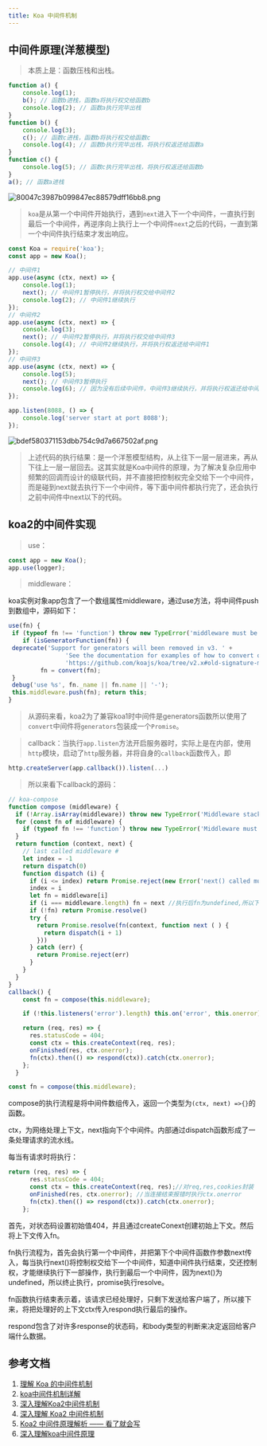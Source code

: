 ```yaml
---
title: Koa 中间件机制
---
```

## 中间件原理(洋葱模型)
>本质上是：函数压栈和出栈。
```js
function a() {
    console.log(1);
    b(); // 函数b进栈，函数a将执行权交给函数b
    console.log(2); // 函数a执行完毕出栈
}
function b() {
    console.log(3);
    c(); // 函数c进栈，函数b将执行权交给函数c
    console.log(4); // 函数b执行完毕出栈，将执行权返还给函数a
}
function c() {
    console.log(5); // 函数c执行完毕出栈，将执行权返还给函数b
}
a(); // 函数a进栈
```
![80047c3987b099847ec88579dff16bb8.png](evernotecid://AC85336C-B325-443E-8ED7-E6554790A944/appyinxiangcom/10797539/ENResource/p271)

>`koa`是从第一个中间件开始执行，遇到`next`进入下一个中间件，一直执行到最后一个中间件，再逆序向上执行上一个中间件`next`之后的代码，一直到第一个中间件执行结束才发出响应。
```js
const Koa = require('koa');
const app = new Koa();

// 中间件1
app.use(async (ctx, next) => {
    console.log(1);
    next(); // 中间件1暂停执行，并将执行权交给中间件2
    console.log(2); // 中间件1继续执行
});
// 中间件2
app.use(async (ctx, next) => {
    console.log(3);
    next(); // 中间件2暂停执行，并将执行权交给中间件3
    console.log(4); // 中间件2继续执行，并将执行权返还给中间件1
});
// 中间件3
app.use(async (ctx, next) => {
    console.log(5);
    next(); // 中间件3暂停执行
    console.log(6); // 因为没有后续中间件，中间件3继续执行，并将执行权返还给中间件2
});

app.listen(8088, () => {
    console.log('server start at port 8088');
});
```
![bdef580371153dbb754c9d7a667502af.png](evernotecid://AC85336C-B325-443E-8ED7-E6554790A944/appyinxiangcom/10797539/ENResource/p272)
>上述代码的执行结果：是一个洋葱模型结构，从上往下一层一层进来，再从下往上一层一层回去。这其实就是Koa中间件的原理，为了解决复杂应用中频繁的回调而设计的级联代码，并不直接把控制权完全交给下一个中间件，而是碰到next就去执行下一个中间件，等下面中间件都执行完了，还会执行之前中间件中next以下的代码。

## koa2的中间件实现
>use：

```js
const app = new Koa();
app.use(logger);
```
>middleware：

koa实例对象app包含了一个数组属性middleware，通过use方法，将中间件push到数组中，源码如下：
```js
use(fn) {
 if (typeof fn !== 'function') throw new TypeError('middleware must be a function!');
    if (isGeneratorFunction(fn)) {
 deprecate('Support for generators will been removed in v3. ' +
                'See the documentation for examples of how to convert old middleware ' +
                'https://github.com/koajs/koa/tree/v2.x#old-signature-middleware-v1x');
         fn = convert(fn);
 }
 debug('use %s', fn._name || fn.name || '-');
 this.middleware.push(fn); return this;
}
```
>从源码来看，koa2为了兼容koa1时中间件是generators函数所以使用了`convert`中间件将`generators`包装成一个`Promise`。

>callback：当执行`app.listen`方法开启服务器时，实际上是在内部，使用`http`模块，启动了`http`服务器，并将自身的`callback`函数传入，即
```js
http.createServer(app.callback()).listen(...)
```
>所以来看下callback的源码：

```js
// koa-compose
function compose (middleware) {
  if (!Array.isArray(middleware)) throw new TypeError('Middleware stack must be an array!')
  for (const fn of middleware) {
    if (typeof fn !== 'function') throw new TypeError('Middleware must be composed of functions!')
  }
  return function (context, next) {
    // last called middleware #
    let index = -1
    return dispatch(0)
    function dispatch (i) {
      if (i <= index) return Promise.reject(new Error('next() called multiple times'))
      index = i
      let fn = middleware[i]
      if (i === middleware.length) fn = next //执行后fn为undefined,所以下一步将resolve()
      if (!fn) return Promise.resolve()
      try {
        return Promise.resolve(fn(context, function next ( ) {
          return dispatch(i + 1)
        }))
      } catch (err) {
        return Promise.reject(err)
      }
    }
  }
}
callback() {
    const fn = compose(this.middleware);

    if (!this.listeners('error').length) this.on('error', this.onerror);

    return (req, res) => {
      res.statusCode = 404;
      const ctx = this.createContext(req, res);
      onFinished(res, ctx.onerror);
      fn(ctx).then(() => respond(ctx)).catch(ctx.onerror);
    };
  }

const fn = compose(this.middleware);
```
compose的执行流程是将中间件数组传入，返回一个类型为`(ctx, next) =>{}`的函数。

ctx，为网络处理上下文，next指向下个中间件。内部通过dispatch函数形成了一条处理请求的流水线。

每当有请求时将执行：
```js
return (req, res) => {
      res.statusCode = 404;
      const ctx = this.createContext(req, res);//对req,res,cookies封装
      onFinished(res, ctx.onerror); //当连接结束报错时执行ctx.onerror
      fn(ctx).then(() => respond(ctx)).catch(ctx.onerror);
    };
```
首先，对状态码设置初始值404，并且通过createConext创建初始上下文。然后将上下文传入fn。

fn执行流程为，首先会执行第一个中间件，并把第下个中间件函数作参数next传入，每当执行next()将控制权交给下一个中间件，知道中间件执行结束，交还控制权，才能继续执行下一部操作，执行到最后一个中间件，因为next()为undefined，所以终止执行，promise执行resolve。

fn函数执行结束表示着，该请求已经处理好，只剩下发送给客户端了，所以接下来，将把处理好的上下文ctx传入respond执行最后的操作。

respond包含了对许多response的状态码，和body类型的判断来决定返回给客户端什么数据。

## 参考文档

1. [理解 Koa 的中间件机制](https://cnodejs.org/topic/5aac7608f5dfc27d7ad988bd)
2. [koa中间件机制详解](https://cnodejs.org/topic/58fd8ec7523b9d0956dad945)
3. [深入理解Koa2中间件机制](https://blog.csdn.net/qq673318522/article/details/79090682)
4. [深入理解 Koa2 中间件机制](https://segmentfault.com/a/1190000012881491)
5. [Koa2 中间件原理解析 —— 看了就会写](https://segmentfault.com/a/1190000016707059)
6. [深入理解koa中间件原理](http://shirmy.me/2018/06/08/%E6%B7%B1%E5%85%A5%E7%90%86%E8%A7%A3koa%E5%8E%9F%E7%90%86/)

<Valine></Valine>